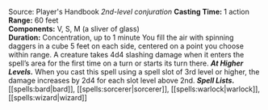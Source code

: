 Source: Player's Handbook
*2nd-level conjuration*
**Casting Time:** 1 action  
**Range:** 60 feet  
**Components:** V, S, M (a sliver of glass)  
**Duration:** Concentration, up to 1 minute
You fill the air with spinning daggers in a cube 5 feet on each side, centered on a point you choose within range. A creature takes 4d4 slashing damage when it enters the spell’s area for the first time on a turn or starts its turn there.
***At Higher Levels.*** When you cast this spell using a spell slot of 3rd level or higher, the damage increases by 2d4 for each slot level above 2nd.
***Spell Lists.*** [[spells:bard|bard]], [[spells:sorcerer|sorcerer]], [[spells:warlock|warlock]], [[spells:wizard|wizard]]